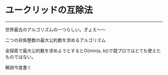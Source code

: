 # ユークリッドの互除法
***

世界最古のアルゴリズムの一つらしい。ぎょえ〜〜

二つの非負整数の最大公約数を求めるアルゴリズム

全探索で最大公約数を求めようとするとO(min(a, b))で競プロではとても使えたものではない。

解説今度書く
